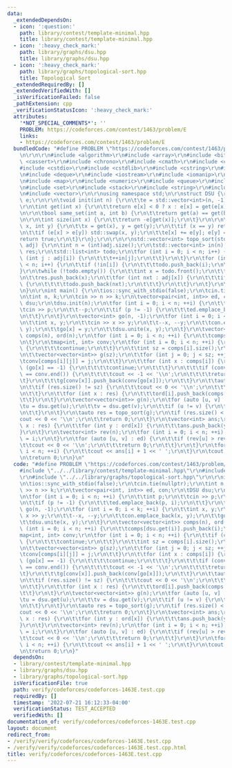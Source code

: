 ```yaml
---
data:
  _extendedDependsOn:
  - icon: ':question:'
    path: library/contest/template-minimal.hpp
    title: library/contest/template-minimal.hpp
  - icon: ':heavy_check_mark:'
    path: library/graphs/dsu.hpp
    title: library/graphs/dsu.hpp
  - icon: ':heavy_check_mark:'
    path: library/graphs/topological-sort.hpp
    title: Topological Sort
  _extendedRequiredBy: []
  _extendedVerifiedWith: []
  _isVerificationFailed: false
  _pathExtension: cpp
  _verificationStatusIcon: ':heavy_check_mark:'
  attributes:
    '*NOT_SPECIAL_COMMENTS*': ''
    PROBLEM: https://codeforces.com/contest/1463/problem/E
    links:
    - https://codeforces.com/contest/1463/problem/E
  bundledCode: "#define PROBLEM \"https://codeforces.com/contest/1463/problem/E\"\r\
    \n\r\n\r\n#include <algorithm>\r\n#include <array>\r\n#include <bitset>\r\n#include\
    \ <cassert>\r\n#include <chrono>\r\n#include <cmath>\r\n#include <complex>\r\n\
    #include <cstdio>\r\n#include <cstdlib>\r\n#include <cstring>\r\n#include <ctime>\r\
    \n#include <deque>\r\n#include <iostream>\r\n#include <iomanip>\r\n#include <list>\r\
    \n#include <map>\r\n#include <numeric>\r\n#include <queue>\r\n#include <random>\r\
    \n#include <set>\r\n#include <stack>\r\n#include <string>\r\n#include <unordered_map>\r\
    \n#include <vector>\r\n\r\nusing namespace std;\n\r\nstruct DSU {\r\n\tstd::vector<int>\
    \ e;\r\n\r\n\tvoid init(int n) {\r\n\t\te = std::vector<int>(n, -1);\r\n\t}\r\n\
    \r\n\tint get(int x) {\r\n\t\treturn e[x] < 0 ? x : e[x] = get(e[x]);\r\n\t}\r\
    \n\r\n\tbool same_set(int a, int b) {\r\n\t\treturn get(a) == get(b);\r\n\t}\r\
    \n\r\n\tint size(int x) {\r\n\t\treturn -e[get(x)];\r\n\t}\r\n\r\n\tbool unite(int\
    \ x, int y) {\r\n\t\tx = get(x), y = get(y);\r\n\t\tif (x == y) return false;\r\
    \n\t\tif (e[x] > e[y]) std::swap(x, y);\r\n\t\te[x] += e[y]; e[y] = x;\r\n\t\t\
    return true;\r\n\t}\r\n};\r\n\r\n\r\nstd::vector<int> topo_sort(std::vector<std::vector<int>>\
    \ adj) {\r\n\tint n = (int)adj.size();\r\n\tstd::vector<int> in(n);\r\n\tstd::vector<int>\
    \ res;\r\n\tstd::list<int> todo;\r\n\tfor (int i = 0; i < n; i++) {\r\n\t\tfor\
    \ (int j : adj[i]) {\r\n\t\t\t++in[j];\r\n\t\t}\r\n\t}\r\n\tfor (int i = 0; i\
    \ < n; i++) {\r\n\t\tif (!in[i]) {\r\n\t\t\ttodo.push_back(i);\r\n\t\t}\r\n\t\
    }\r\n\twhile (!todo.empty()) {\r\n\t\tint x = todo.front();\r\n\t\ttodo.pop_front();\r\
    \n\t\tres.push_back(x);\r\n\t\tfor (int nxt : adj[x]) {\r\n\t\t\tif (!(--in[nxt]))\
    \ {\r\n\t\t\t\ttodo.push_back(nxt);\r\n\t\t\t}\r\n\t\t}\r\n\t}\r\n\treturn res;\r\
    \n}\n\r\nint main() {\r\n\tios::sync_with_stdio(false);\r\n\tcin.tie(nullptr);\r\
    \n\tint n, k;\r\n\tcin >> n >> k;\r\n\tvector<pair<int, int>> ed, con;\r\n\tDSU\
    \ dsu;\r\n\tdsu.init(n);\r\n\tfor (int i = 0; i < n; ++i) {\r\n\t\tint p;\r\n\t\
    \tcin >> p;\r\n\t\t--p;\r\n\t\tif (p != -1) {\r\n\t\t\ted.emplace_back(p, i);\r\
    \n\t\t}\r\n\t}\r\n\tvector<int> go(n, -1);\r\n\tfor (int i = 0; i < k; ++i) {\r\
    \n\t\tint x, y;\r\n\t\tcin >> x >> y;\r\n\t\t--x, --y;\r\n\t\tcon.emplace_back(x,\
    \ y);\r\n\t\tgo[x] = y;\r\n\t\tdsu.unite(x, y);\r\n\t}\r\n\tvector<vector<int>>\
    \ comps(n), ord(n);\r\n\tfor (int i = 0; i < n; ++i) {\r\n\t\tcomps[dsu.get(i)].push_back(i);\r\
    \n\t}\r\n\tmap<int, int> conv;\r\n\tfor (int i = 0; i < n; ++i) {\r\n\t\tif (comps[i].empty())\
    \ {\r\n\t\t\tcontinue;\r\n\t\t}\r\n\t\tint sz = comps[i].size();\r\n\t\tconv.clear();\r\
    \n\t\tvector<vector<int>> g(sz);\r\n\t\tfor (int j = 0; j < sz; ++j) {\r\n\t\t\
    \tconv[comps[i][j]] = j;\r\n\t\t}\r\n\t\tfor (int x : comps[i]) {\r\n\t\t\tif\
    \ (go[x] == -1) {\r\n\t\t\t\tcontinue;\r\n\t\t\t}\r\n\t\t\tif (conv.find(go[x])\
    \ == conv.end()) {\r\n\t\t\t\tcout << -1 << '\\n';\r\n\t\t\t\treturn 0;\r\n\t\t\
    \t}\r\n\t\t\tg[conv[x]].push_back(conv[go[x]]);\r\n\t\t}\r\n\t\tauto res = topo_sort(g);\r\
    \n\t\tif (res.size() != sz) {\r\n\t\t\tcout << 0 << '\\n';\r\n\t\t\treturn 0;\r\
    \n\t\t}\r\n\t\tfor (int x : res) {\r\n\t\t\tord[i].push_back(comps[i][x]);\r\n\
    \t\t}\r\n\t}\r\n\tvector<vector<int>> g(n);\r\n\tfor (auto [u, v] : ed) {\r\n\t\
    \tu = dsu.get(u);\r\n\t\tv = dsu.get(v);\r\n\t\tif (u != v) {\r\n\t\t\tg[u].push_back(v);\r\
    \n\t\t}\r\n\t}\r\n\tauto res = topo_sort(g);\r\n\tif (res.size() < n) {\r\n\t\t\
    cout << 0 << '\\n';\r\n\t\treturn 0;\r\n\t}\r\n\tvector<int> ans;\r\n\tfor (int\
    \ x : res) {\r\n\t\tfor (int y : ord[x]) {\r\n\t\t\tans.push_back(y);\r\n\t\t\
    }\r\n\t}\r\n\tvector<int> rev(n);\r\n\tfor (int i = 0; i < n; ++i) {\r\n\t\trev[ans[i]]\
    \ = i;\r\n\t}\r\n\tfor (auto [u, v] : ed) {\r\n\t\tif (rev[u] > rev[v]) {\r\n\t\
    \t\tcout << 0 << '\\n';\r\n\t\t\treturn 0;\r\n\t\t}\r\n\t}\r\n\tfor (int i = 0;\
    \ i < n; ++i) {\r\n\t\tcout << ans[i] + 1 << ' ';\r\n\t}\r\n\tcout << '\\n';\r\
    \n\treturn 0;\r\n}\n"
  code: "#define PROBLEM \"https://codeforces.com/contest/1463/problem/E\"\r\n\r\n\
    #include \"../../library/contest/template-minimal.hpp\"\r\n#include \"../../library/graphs/dsu.hpp\"\
    \r\n#include \"../../library/graphs/topological-sort.hpp\"\r\n\r\nint main() {\r\
    \n\tios::sync_with_stdio(false);\r\n\tcin.tie(nullptr);\r\n\tint n, k;\r\n\tcin\
    \ >> n >> k;\r\n\tvector<pair<int, int>> ed, con;\r\n\tDSU dsu;\r\n\tdsu.init(n);\r\
    \n\tfor (int i = 0; i < n; ++i) {\r\n\t\tint p;\r\n\t\tcin >> p;\r\n\t\t--p;\r\
    \n\t\tif (p != -1) {\r\n\t\t\ted.emplace_back(p, i);\r\n\t\t}\r\n\t}\r\n\tvector<int>\
    \ go(n, -1);\r\n\tfor (int i = 0; i < k; ++i) {\r\n\t\tint x, y;\r\n\t\tcin >>\
    \ x >> y;\r\n\t\t--x, --y;\r\n\t\tcon.emplace_back(x, y);\r\n\t\tgo[x] = y;\r\n\
    \t\tdsu.unite(x, y);\r\n\t}\r\n\tvector<vector<int>> comps(n), ord(n);\r\n\tfor\
    \ (int i = 0; i < n; ++i) {\r\n\t\tcomps[dsu.get(i)].push_back(i);\r\n\t}\r\n\t\
    map<int, int> conv;\r\n\tfor (int i = 0; i < n; ++i) {\r\n\t\tif (comps[i].empty())\
    \ {\r\n\t\t\tcontinue;\r\n\t\t}\r\n\t\tint sz = comps[i].size();\r\n\t\tconv.clear();\r\
    \n\t\tvector<vector<int>> g(sz);\r\n\t\tfor (int j = 0; j < sz; ++j) {\r\n\t\t\
    \tconv[comps[i][j]] = j;\r\n\t\t}\r\n\t\tfor (int x : comps[i]) {\r\n\t\t\tif\
    \ (go[x] == -1) {\r\n\t\t\t\tcontinue;\r\n\t\t\t}\r\n\t\t\tif (conv.find(go[x])\
    \ == conv.end()) {\r\n\t\t\t\tcout << -1 << '\\n';\r\n\t\t\t\treturn 0;\r\n\t\t\
    \t}\r\n\t\t\tg[conv[x]].push_back(conv[go[x]]);\r\n\t\t}\r\n\t\tauto res = topo_sort(g);\r\
    \n\t\tif (res.size() != sz) {\r\n\t\t\tcout << 0 << '\\n';\r\n\t\t\treturn 0;\r\
    \n\t\t}\r\n\t\tfor (int x : res) {\r\n\t\t\tord[i].push_back(comps[i][x]);\r\n\
    \t\t}\r\n\t}\r\n\tvector<vector<int>> g(n);\r\n\tfor (auto [u, v] : ed) {\r\n\t\
    \tu = dsu.get(u);\r\n\t\tv = dsu.get(v);\r\n\t\tif (u != v) {\r\n\t\t\tg[u].push_back(v);\r\
    \n\t\t}\r\n\t}\r\n\tauto res = topo_sort(g);\r\n\tif (res.size() < n) {\r\n\t\t\
    cout << 0 << '\\n';\r\n\t\treturn 0;\r\n\t}\r\n\tvector<int> ans;\r\n\tfor (int\
    \ x : res) {\r\n\t\tfor (int y : ord[x]) {\r\n\t\t\tans.push_back(y);\r\n\t\t\
    }\r\n\t}\r\n\tvector<int> rev(n);\r\n\tfor (int i = 0; i < n; ++i) {\r\n\t\trev[ans[i]]\
    \ = i;\r\n\t}\r\n\tfor (auto [u, v] : ed) {\r\n\t\tif (rev[u] > rev[v]) {\r\n\t\
    \t\tcout << 0 << '\\n';\r\n\t\t\treturn 0;\r\n\t\t}\r\n\t}\r\n\tfor (int i = 0;\
    \ i < n; ++i) {\r\n\t\tcout << ans[i] + 1 << ' ';\r\n\t}\r\n\tcout << '\\n';\r\
    \n\treturn 0;\r\n}"
  dependsOn:
  - library/contest/template-minimal.hpp
  - library/graphs/dsu.hpp
  - library/graphs/topological-sort.hpp
  isVerificationFile: true
  path: verify/codeforces/codeforces-1463E.test.cpp
  requiredBy: []
  timestamp: '2022-07-21 16:12:33-04:00'
  verificationStatus: TEST_ACCEPTED
  verifiedWith: []
documentation_of: verify/codeforces/codeforces-1463E.test.cpp
layout: document
redirect_from:
- /verify/verify/codeforces/codeforces-1463E.test.cpp
- /verify/verify/codeforces/codeforces-1463E.test.cpp.html
title: verify/codeforces/codeforces-1463E.test.cpp
---
```

